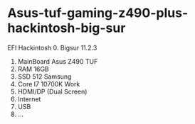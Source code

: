 # Asus-tuf-gaming-z490-plus-hackintosh-big-sur

EFI Hackintosh
  0. Bigsur 11.2.3
  1. MainBoard Asus Z490 TUF
  2. RAM 16GB
  3. SSD 512 Samsung
  4. Core I7 10700K
Work
  1. HDMI/DP (Dual Screen)
  2. Internet
  3. USB
  4. ...
